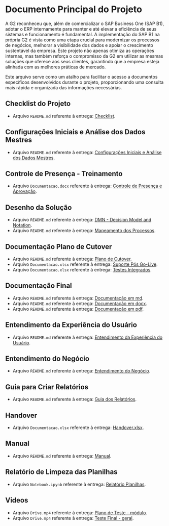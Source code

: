 # Documento Principal do Projeto

A G2 reconheceu que, além de comercializar o SAP Business One (SAP B1), adotar o ERP internamente para manter e até elevar a eficiência de seus sistemas e funcionamento é fundamental. A implementação do SAP B1 na própria G2 é vista como uma etapa crucial para modernizar os processos de negócios, melhorar a visibilidade dos dados e apoiar o crescimento sustentável da empresa. Este projeto não apenas otimiza as operações internas, mas também reforça o compromisso da G2 em utilizar as mesmas soluções que oferece aos seus clientes, garantindo que a empresa esteja alinhada com as melhores práticas de mercado.

Este arquivo serve como um atalho para facilitar o acesso a documentos específicos desenvolvidos durante o projeto, proporcionando uma consulta mais rápida e organizada das informações necessárias.

## Checklist do Projeto
- Arquivo `README.md` referente à entrega: [Checklist](https://github.com/Inteli-College/2024-2A-T10-SI07-G05/blob/main/documents/outros/Checklist%20-%20Configura%C3%A7%C3%A3o.pdf).

## Configurações Iniciais e Análise dos Dados Mestres
- Arquivo `README.md` referente à entrega: [Configurações Iniciais e Análise dos Dados Mestres](https://github.com/Inteli-College/2024-2A-T10-SI07-G05/blob/main/documents/outros/Configurações.md).

## Controle de Presença - Treinamento
- Arquivo `Documentacao.docx` referente à entrega: [Controle de Presença e Aprovação](https://docs.google.com/document/d/16Zh2HkESDRrmn-fWBOgz6HmSXNXEdZPr/edit?usp=sharing&ouid=114470418923643520793&rtpof=true&sd=true).

## Desenho da Solução
- Arquivo `README.md` referente à entrega: [DMN - Decision Model and Notation](https://github.com/Inteli-College/2024-2A-T10-SI07-G05/blob/documentacao_final/documents/outros/DMN.md).
- Arquivo `README.md` referente à entrega: [Mapeamento dos Processos](https://github.com/Inteli-College/2024-2A-T10-SI07-G05/blob/main/documents/outros/Mapeamento_Solu%C3%A7%C3%A3o.md).

## Documentação Plano de Cutover
- Arquivo `README.md` referente à entrega: [Plano de Cutover](https://github.com/Inteli-College/2024-2A-T10-SI07-G05/blob/main/documents/outros/Plano%20de%20Cutover.md).
- Arquivo `Documentacao.xlsx` referente à entrega: [Suporte Pós Go-Live](https://docs.google.com/spreadsheets/d/17HR58MR7N1MOzB7BWPU6WP1m683Th3d9f0LI7A-MfFU/edit?usp=sharing).
- Arquivo `Documentacao.xlsx` referente à entrega: [Testes Integrados](https://docs.google.com/spreadsheets/d/1I5oqatKUOyMItkKxnzUH9m8W-tIY3YtuN6QRIbMoPXc/edit?usp=sharing).

## Documentação Final
- Arquivo `README.md` referente à entrega: [Documentação em md](https://github.com/Inteli-College/2024-2A-T10-SI07-G05/blob/main/documents/outros/Documentation.md).
- Arquivo `README.md` referente à entrega: [Documentação em docx](https://github.com/Inteli-College/2024-2A-T10-SI07-G05/blob/main/documents/outros/Documentation.docx).
- Arquivo `README.md` referente à entrega: [Documentação em pdf](https://github.com/Inteli-College/2024-2A-T10-SI07-G05/blob/main/documents/outros/Documentation.pdf).

## Entendimento da Experiência do Usuário
- Arquivo `README.md` referente à entrega: [Entendimento da Experiência do Usuário](https://github.com/Inteli-College/2024-2A-T10-SI07-G05/blob/main/documents/outros/Entendimento_UX.md).

## Entendimento do Negócio
- Arquivo `README.md` referente à entrega: [Entendimento do Negócio](https://github.com/Inteli-College/2024-2A-T10-SI07-G05/blob/main/documents/outros/Entendimento_Neg%C3%B3cio.md).

## Guia para Criar Relatórios
- Arquivo `README.md` referente à entrega: [Guia dos Relatórios](https://github.com/Inteli-College/2024-2A-T10-SI07-G05/blob/main/documents/outros/Guia%20Relat%C3%B3rios.pdf).

## Handover
- Arquivo `Documentacao.xlsx` referente à entrega: [Handover.xlsx](https://docs.google.com/spreadsheets/d/1vyseQ94nQBiJO_7EsWGRbEgHThptI5Hz/edit?usp=sharing&ouid=112858717114273708753&rtpof=true&sd=trueg).

## Manual
- Arquivo `README.md` referente à entrega: [Manual](https://github.com/Inteli-College/2024-2A-T10-SI07-G05/blob/main/documents/outros/Manual.md).

## Relatório de Limpeza das Planilhas
- Arquivo `Notebook.ipynb` referente à entrega: [Relatório Planilhas](https://github.com/Inteli-College/2024-2A-T10-SI07-G05/blob/main/documents/outros/Relatório_Planilhas.ipynb).

## Videos
- Arquivo `Drive.mp4` referente à entrega: [Plano de Teste - módulo](https://drive.google.com/drive/folders/1SwNwq7_ky24_joIrGL-36Z2ZXuxI53aa).
- Arquivo `Drive.mp4` referente à entrega: [Teste Final - geral](https://drive.google.com/file/d/1X-38qZMhAzJsS_uFq1gA-v-RyYcendqo/view).
